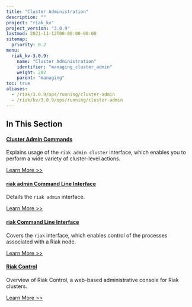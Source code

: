 ```yaml
---
title: "Cluster Administration"
description: ""
project: "riak_kv"
project_version: "3.0.9"
lastmod: 2021-11-12T00:00:00-00:00
sitemap:
  priority: 0.2
menu:
  riak_kv-3.0.9:
    name: "Cluster Administration"
    identifier: "managing_cluster_admin"
    weight: 202
    parent: "managing"
toc: true
aliases:
  - /riak/3.0.9/ops/running/cluster-admin
  - /riak/kv/3.0.9/ops/running/cluster-admin
---
```


[use admin commands]: ./commands/
[use admin riak cli]: ./riak-cli/
[use admin riak admin]: ./riak-admin/
[use admin riak control]: ./riak-control/

## In This Section

#### [Cluster Admin Commands][use admin commands]

Explains usage of the `riak admin cluster` interface, which enables you to perform a wide variety of cluster-level actions.

[Learn More >>][use admin commands]

#### [riak admin Command Line Interface][use admin riak cli]

Details the `riak admin` interface.

[Learn More >>][use admin riak admin]

#### [riak Command Line Interface][use admin riak admin]

Covers the `riak` interface, which enables control of the processes associated with a Riak node.

[Learn More >>][use admin riak cli]

#### [Riak Control][use admin riak control]

Overview of Riak Control, a web-based administrative console for Riak clusters.

[Learn More >>][use admin riak control]

